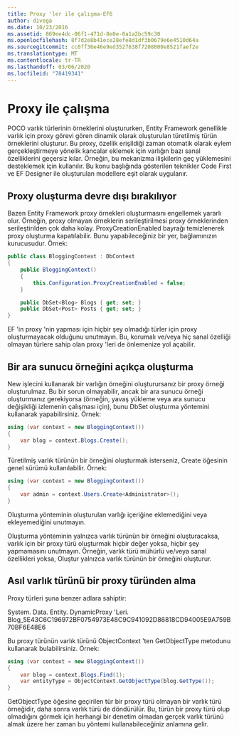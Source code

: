 ```yaml
---
title: Proxy 'ler ile çalışma-EF6
author: divega
ms.date: 10/23/2016
ms.assetid: 869ee4dc-06f1-471d-8e0e-0a1a2bc59c30
ms.openlocfilehash: 8f7d2e8b41ece28efe8d1df3b0679e6e4510d64a
ms.sourcegitcommit: cc0ff36e46e9ed3527638f7208000e8521faef2e
ms.translationtype: MT
ms.contentlocale: tr-TR
ms.lasthandoff: 03/06/2020
ms.locfileid: "78419341"
---
```

# <a name="working-with-proxies"></a>Proxy ile çalışma
POCO varlık türlerinin örneklerini oluştururken, Entity Framework genellikle varlık için proxy görevi gören dinamik olarak oluşturulan türetilmiş türün örneklerini oluşturur. Bu proxy, özellik erişildiği zaman otomatik olarak eylem gerçekleştirmeye yönelik kancalar eklemek için varlığın bazı sanal özelliklerini geçersiz kılar. Örneğin, bu mekanizma ilişkilerin geç yüklemesini desteklemek için kullanılır. Bu konu başlığında gösterilen teknikler Code First ve EF Designer ile oluşturulan modellere eşit olarak uygulanır.  

## <a name="disabling-proxy-creation"></a>Proxy oluşturma devre dışı bırakılıyor  

Bazen Entity Framework proxy örnekleri oluşturmasını engellemek yararlı olur. Örneğin, proxy olmayan örneklerin serileştirilmesi proxy örneklerinden serileştirilden çok daha kolay. ProxyCreationEnabled bayrağı temizlenerek proxy oluşturma kapatılabilir. Bunu yapabileceğiniz bir yer, bağlamınızın kurucusudur. Örnek:  

``` csharp
public class BloggingContext : DbContext
{
    public BloggingContext()
    {
        this.Configuration.ProxyCreationEnabled = false;
    }  

    public DbSet<Blog> Blogs { get; set; }
    public DbSet<Post> Posts { get; set; }
}
```  

EF 'in proxy 'nin yapması için hiçbir şey olmadığı türler için proxy oluşturmayacak olduğunu unutmayın. Bu, korumalı ve/veya hiç sanal özelliği olmayan türlere sahip olan proxy 'leri de önlemenize yol açabilir.  

## <a name="explicitly-creating-an-instance-of-a-proxy"></a>Bir ara sunucu örneğini açıkça oluşturma  

New işlecini kullanarak bir varlığın örneğini oluşturursanız bir proxy örneği oluşturulmaz. Bu bir sorun olmayabilir, ancak bir ara sunucu örneği oluşturmanız gerekiyorsa (örneğin, yavaş yükleme veya ara sunucu değişikliği izlemenin çalışması için), bunu DbSet oluşturma yöntemini kullanarak yapabilirsiniz. Örnek:  

``` csharp
using (var context = new BloggingContext())
{
    var blog = context.Blogs.Create();
}
```  

Türetilmiş varlık türünün bir örneğini oluşturmak isterseniz, Create öğesinin genel sürümü kullanılabilir. Örnek:  

``` csharp
using (var context = new BloggingContext())
{
    var admin = context.Users.Create<Administrator>();
}
```  

Oluşturma yönteminin oluşturulan varlığı içeriğine eklemediğini veya ekleyemediğini unutmayın.  

Oluşturma yönteminin yalnızca varlık türünün bir örneğini oluşturacaksa, varlık için bir proxy türü oluşturmak hiçbir değer yoksa, hiçbir şey yapmamasını unutmayın. Örneğin, varlık türü mühürlü ve/veya sanal özellikleri yoksa, Oluştur yalnızca varlık türünün bir örneğini oluşturur.  

## <a name="getting-the-actual-entity-type-from-a-proxy-type"></a>Asıl varlık türünü bir proxy türünden alma  

Proxy türleri şuna benzer adlara sahiptir:  

System. Data. Entity. DynamicProxy 'Leri. Blog_5E43C6C196972BF0754973E48C9C941092D86818CD94005E9A759B70BF6E48E6  

Bu proxy türünün varlık türünü ObjectContext 'ten GetObjectType metodunu kullanarak bulabilirsiniz. Örnek:  

``` csharp
using (var context = new BloggingContext())
{
    var blog = context.Blogs.Find(1);
    var entityType = ObjectContext.GetObjectType(blog.GetType());
}
```  

GetObjectType öğesine geçirilen tür bir proxy türü olmayan bir varlık türü örneğidir, daha sonra varlık türü de döndürülür. Bu, türün bir proxy türü olup olmadığını görmek için herhangi bir denetim olmadan gerçek varlık türünü almak üzere her zaman bu yöntemi kullanabileceğiniz anlamına gelir.  
